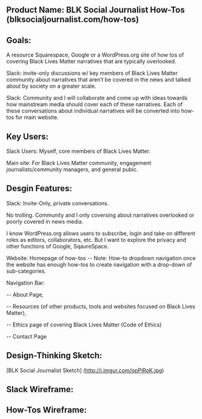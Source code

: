 ## Product Name: BLK Social Journalist How-Tos (blksocialjournalist.com/how-tos)

## Goals:
A resource Squarespace, Google or a WordPress.org site of how tos of covering Black Lives Matter narratives that are typically overlooked.

Slack: invite-only discussions w/ key members of Black Lives Matter community about narratives that aren’t be covered in the news and talked about by society on a greater scale.

Slack: Community and I will collaborate and come up with ideas towards how mainstream media should cover each of these narratives.
Each of these conversations about individual narratives will be converted into how-tos for main website. 

## Key Users:
Slack Users: Myself, core members of Black Lives Matter.

Main site: For Black Lives Matter community, engagement journalists/community managers, and general pubic.

## Desgin Features: 
Slack: Invite-Only, private conversations.

No trolling. Community and I only coversing about narratives overlooked or poorly covered in news media.

I know WordPress.org allows users to subscribe, login and take on different roles as editors, collaborators, etc.
But I want to explore the privacy and other functions of Google, SqaureSpace. 

Website: 
Homepage of how-tos
-- Note: How-to dropdown navigation once the website has enough how-tos to create navigation with a drop-down of sub-categories.

Navigation Bar: 

-- About Page,

-- Resources (of other products, tools and websites focused on Black Lives Matter), 

-- Ethics page of covering Black Lives Matter (Code of Ethics)

-- Contact Page

## Design-Thinking Sketch:

[BLK Social Journalist Sketch] (http://i.imgur.com/opPiRoK.jpg)

## Slack Wireframe: 

## How-Tos Wireframe:

